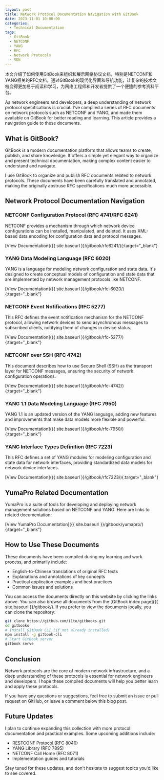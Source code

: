 ```yaml
---
layout: post
title: Network Protocol Documentation Navigation with GitBook
date: 2023-11-01 10:00:00
categories:
  - Technical Documentation
tags:
  - GitBook
  - NETCONF
  - YANG
  - RFC
  - Network Protocols
  - SDN
---
```


本文介绍了如何使用GitBook来组织和展示网络协议文档，特别是NETCONF和YANG相关的RFC文档。通过GitBook的现代化界面和导航功能，让复杂的技术文档变得更加易于阅读和学习，为网络工程师和开发者提供了一个便捷的参考资料平台。

As network engineers and developers, a deep understanding of network protocol specifications is crucial. I've compiled a series of RFC documents on network protocols such as NETCONF and YANG, and made them available on GitBook for better reading and learning. This article provides a navigation guide to these documents.

## What is GitBook?

GitBook is a modern documentation platform that allows teams to create, publish, and share knowledge. It offers a simple yet elegant way to organize and present technical documentation, making complex content easier to understand and navigate.

I use GitBook to organize and publish RFC documents related to network protocols. These documents have been carefully translated and annotated, making the originally abstruse RFC specifications much more accessible.

## Network Protocol Documentation Navigation

### NETCONF Configuration Protocol (RFC 4741/RFC 6241)

NETCONF provides a mechanism through which network device configurations can be installed, manipulated, and deleted. It uses XML-based data encoding for configuration data and protocol messages.

[View Documentation]({{ site.baseurl }}/gitbook/rfc6241/){:target="_blank"}

### YANG Data Modeling Language (RFC 6020)

YANG is a language for modeling network configuration and state data. It's designed to create conceptual models of configuration and state data that are implemented by network management protocols like NETCONF.

[View Documentation]({{ site.baseurl }}/gitbook/rfc-6020/){:target="_blank"}

### NETCONF Event Notifications (RFC 5277)

This RFC defines the event notification mechanism for the NETCONF protocol, allowing network devices to send asynchronous messages to subscribed clients, notifying them of changes in device status.

[View Documentation]({{ site.baseurl }}/gitbook/rfc-5277/){:target="_blank"}

### NETCONF over SSH (RFC 4742)

This document describes how to use Secure Shell (SSH) as the transport layer for NETCONF messages, ensuring the security of network configuration operations.

[View Documentation]({{ site.baseurl }}/gitbook/rfc-4742/){:target="_blank"}

### YANG 1.1 Data Modeling Language (RFC 7950)

YANG 1.1 is an updated version of the YANG language, adding new features and improvements that make data models more flexible and powerful.

[View Documentation]({{ site.baseurl }}/gitbook/rfc-7950/){:target="_blank"}

### YANG Interface Types Definition (RFC 7223)

This RFC defines a set of YANG modules for modeling configuration and state data for network interfaces, providing standardized data models for network device interfaces.

[View Documentation]({{ site.baseurl }}/gitbook/rfc7223/){:target="_blank"}

## YumaPro Related Documentation

YumaPro is a suite of tools for developing and deploying network management solutions based on NETCONF and YANG. Here are links to related documentation:

[View YumaPro Documentation]({{ site.baseurl }}/gitbook/yumapro/){:target="_blank"}

## How to Use These Documents

These documents have been compiled during my learning and work process, and primarily include:

- English-to-Chinese translations of original RFC texts
- Explanations and annotations of key concepts
- Practical application examples and best practices
- Common issues and solutions

You can access the documents directly on this website by clicking the links above. You can also browse all documents from the [GitBook index page]({{ site.baseurl }}/gitbook/). If you prefer to view the documents locally, you can clone the repository:

```bash
git clone https://github.com/i1to/gitbooks.git
cd gitbooks
# Install GitBook CLI (if not already installed)
npm install -g gitbook-cli
# Start GitBook server
gitbook serve
```

## Conclusion

Network protocols are the core of modern network infrastructure, and a deep understanding of these protocols is essential for network engineers and developers. I hope these compiled documents will help you better learn and apply these protocols.

If you have any questions or suggestions, feel free to submit an issue or pull request on GitHub, or leave a comment below this blog post.

## Future Updates

I plan to continue expanding this collection with more protocol documentation and practical examples. Some upcoming additions include:

- RESTCONF Protocol (RFC 8040)
- YANG Library (RFC 7895)
- NETCONF Call Home (RFC 8071)
- Implementation guides and tutorials

Stay tuned for these updates, and don't hesitate to suggest topics you'd like to see covered.
